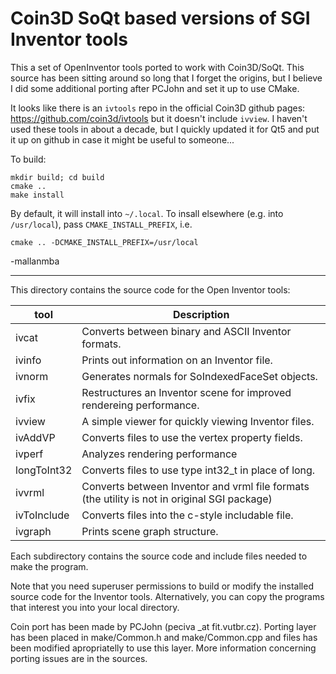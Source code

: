 # Coin3D SoQt based versions of SGI Inventor tools

This a set of OpenInventor tools ported to work with Coin3D/SoQt. This source
has been sitting around so long that I forget the origins, but I believe I
did some additional porting after PCJohn and set it up to use CMake. 

It looks like there is an `ivtools` repo in the official Coin3D github pages:
https://github.com/coin3d/ivtools
but it doesn't include `ivview`. I haven't used these tools in about a decade, 
but I quickly updated it for Qt5 and put it up on github in case it might
be useful to someone... 

To build:
```
mkdir build; cd build
cmake ..
make install
```

By default, it will install into `~/.local`. To insall elsewhere (e.g. 
into `/usr/local`), pass `CMAKE_INSTALL_PREFIX`, i.e.
```
cmake .. -DCMAKE_INSTALL_PREFIX=/usr/local
```

-mallanmba

-----------------------------------------------------------

This directory contains the source code for the Open Inventor tools:

| tool        | Description |
| ----------- | ----------- |
| ivcat       | Converts between binary and ASCII Inventor formats.  |
| ivinfo      | Prints out information on an Inventor file.          |
| ivnorm      | Generates normals for SoIndexedFaceSet objects.      |
| ivfix       | Restructures an Inventor scene for improved rendereing performance. |
| ivview      | A simple viewer for quickly viewing Inventor files.  |
| ivAddVP     | Converts files to use the vertex property fields.    |
| ivperf      | Analyzes rendering performance                       |
| longToInt32 | Converts files to use type int32_t in place of long. |
| ivvrml      | Converts between Inventor and vrml file formats (the utility is not in original SGI package) |
| ivToInclude | Converts files into the c-style includable file.     |
| ivgraph     | Prints scene graph structure.                        |

Each subdirectory contains the source code and include files needed to
make the program.

Note that you need superuser permissions to build or modify the installed
source code for the Inventor tools.  Alternatively, you can copy the programs 
that interest you into your local directory.


Coin port has been made by PCJohn (peciva _at fit.vutbr.cz).
Porting layer has been placed in make/Common.h and make/Common.cpp
and files has been modified apropriatelly to use this layer.
More information concerning porting issues are in the sources.
